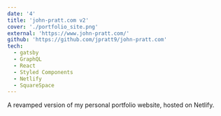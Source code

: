```yaml
---
date: '4'
title: 'john-pratt.com v2'
cover: './portfolio_site.png'
external: 'https://www.john-pratt.com/'
github: 'https://github.com/jpratt9/john-pratt.com'
tech:
  - gatsby
  - GraphQL
  - React
  - Styled Components
  - Netlify
  - SquareSpace
---
```


A revamped version of my personal portfolio website, hosted on Netlify.
